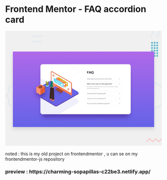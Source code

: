 # Frontend Mentor - FAQ accordion card

![Design preview for the FAQ accordion card coding challenge](./design/desktop-preview.jpg)

noted : this is my old project on frontendmentor , u can se on my frontendmentor-js repository
<h3> preview : https://charming-sopapillas-c22be3.netlify.app/
